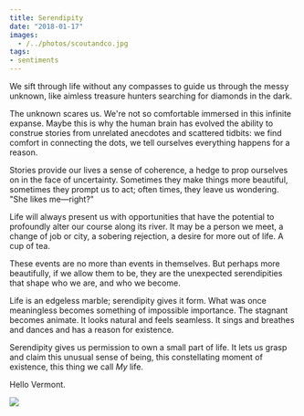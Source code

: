 ```yaml
---
title: Serendipity
date: "2018-01-17"
images:
  - /../photos/scoutandco.jpg
tags:
- sentiments
---
```


We sift through life without any compasses to guide us through the messy unknown, like aimless treasure hunters searching for diamonds in the dark.

The unknown scares us. We're not so comfortable immersed in this infinite expanse. Maybe this is why the human brain has evolved the ability to construe stories from unrelated anecdotes and scattered tidbits: we find comfort in connecting the dots, we tell ourselves everything happens for a reason. 

Stories provide our lives a sense of coherence, a hedge to prop ourselves on in the face of uncertainty. Sometimes they make things more beautiful, sometimes they prompt us to act; often times, they leave us wondering. "She likes me––right?"

Life will always present us with opportunities that have the potential to profoundly alter our course along its river. It may be a person we meet, a change of job or city, a sobering rejection, a desire for more out of life. A cup of tea.

These events are no more than events in themselves. But perhaps more beautifully, if we allow them to be, they are the unexpected serendipities that shape who we are, and who we become.

Life is an edgeless marble; serendipity gives it form. What was once meaningless becomes something of impossible importance. The stagnant becomes animate. It looks natural and feels seamless. It sings and breathes and dances and has a reason for existence.

Serendipity gives us permission to own a small part of life. It lets us grasp and claim this unusual sense of being, this constellating moment of existence, this thing we call _My_ life.

Hello Vermont.

![](/../photos/scoutandco.jpg)
